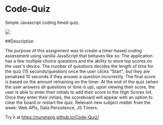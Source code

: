 # Code-Quiz
Simple Javascript coding timed quiz.

<img src="images/codeQuiz.PNG">

##Description

The purpose of this assignment was to create a timer-based coding assessment using vanilla JavaScript that behaves like so:
The application has a few multiple choice questions and the ability to store top scores on the user's device. The number of questions decides the length of time for the quiz (15 seconds/question) once the user clicks "Start", but they are penalized 10 seconds if they answer a question incorrectly. The final score is based on the amount remaining on the timer.
At the end of the quiz (when the user answers all questions or time is up), upon viewing their score, the user is able to enter their initials to add their score to the High Scores list. Once they enter their initials, the scoreboard will appear with an option to clear the board or restart the quiz.
Relevant new subject matter from the week: Web APIs, Data Persistence, JS Timers.

Try it at https://nunetang.github.io/Code-Quiz/

